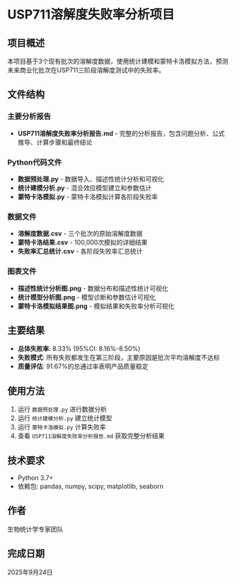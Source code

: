 # USP711溶解度失败率分析项目

## 项目概述

本项目基于3个现有批次的溶解度数据，使用统计建模和蒙特卡洛模拟方法，预测未来商业化批次在USP711三阶段溶解度测试中的失败率。

## 文件结构

### 主要分析报告
- **USP711溶解度失败率分析报告.md** - 完整的分析报告，包含问题分析、公式推导、计算步骤和最终结论

### Python代码文件
- **数据预处理.py** - 数据导入、描述性统计分析和可视化
- **统计建模分析.py** - 混合效应模型建立和参数估计
- **蒙特卡洛模拟.py** - 蒙特卡洛模拟计算各阶段失败率

### 数据文件
- **溶解度数据.csv** - 三个批次的原始溶解度数据
- **蒙特卡洛结果.csv** - 100,000次模拟的详细结果
- **失败率汇总统计.csv** - 各阶段失败率汇总统计

### 图表文件
- **描述性统计分析图.png** - 数据分布和描述性统计可视化
- **统计模型分析图.png** - 模型诊断和参数估计可视化
- **蒙特卡洛模拟结果图.png** - 模拟结果和失败率分析可视化

## 主要结果

- **总体失败率**: 8.33% (95%CI: 8.16%-8.50%)
- **失败模式**: 所有失败都发生在第三阶段，主要原因是批次平均溶解度不达标
- **质量评估**: 91.67%的总通过率表明产品质量稳定

## 使用方法

1. 运行 `数据预处理.py` 进行数据分析
2. 运行 `统计建模分析.py` 建立统计模型
3. 运行 `蒙特卡洛模拟.py` 计算失败率
4. 查看 `USP711溶解度失败率分析报告.md` 获取完整分析结果

## 技术要求

- Python 3.7+
- 依赖包: pandas, numpy, scipy, matplotlib, seaborn

## 作者

生物统计学专家团队

## 完成日期

2025年9月24日
